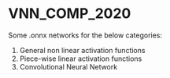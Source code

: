 # VNN_COMP_2020

Some .onnx networks for the below categories:
  1. General non linear activation functions
  2. Piece-wise linear activation functions
  3. Convolutional Neural Network
